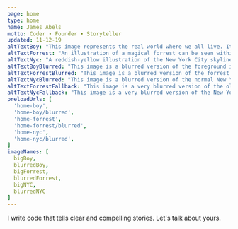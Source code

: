 ```yaml
---
page: home
type: home
name: James Abels
motto: Coder ∙ Founder ∙ Storyteller
updated: 11-12-19
altTextBoy: "This image represents the real world where we all live. It depicts an illustrated young man at center, his hands resting on translucent keyboards, looking up into the largest of of several floating monitors. A fairy floats in the air above his left shoulder, pixie dust trailing behind her. The nine translucent monitors before them are of different sizes. The main monitor is large and occupies most of the screen. The other eight are smaller, and mostly float off to the sides. Four of the nine monitors have some computer code on them. Another world can be seen within these monitors. The young man is creating it through a mixture of imagination, code, and magic. This image is always full height and width, the device it's seen on will automaticaly crop the sides based on the screen's width. The main action is at center, with fun detail revealed as the Browser window/device width widens either by turning making the window larger or by turning the device to a landscape view."
altTextForrest: "An illustration of a magical forrest can be seen within the monitors into which the young man and pixie look. Users always see this forrest, which sits beneath the monitors into which the young man and pixie look, in the background when visiting the site. The forrest is fantastic. Glowing crystals float beside the blue-purple trees that frame the left and right sides of the scene. A large tree trunk sits in the center, it splits in two, growing upwards in a great big U shape, like a tuning fork. A big, old magical stone portal is held within the U. The portal's inner circle is divided into individual stone blocks, each with a rune of code carved into it. Glowing balls of light fill the air, while the space immediately inside the portal glows a hazy yellow-ish green."
altTextNyc: "A reddish-yellow illustration of the New York City skyline can be seen within the boy's foreground monitors after users successfully cast a spell by clicking a sequence of five active Charms. These Charms are accessed by clicking the name on the home page. The sky is cast in crimson-yellow light. The Empire State Building sits just to the left of the image's center, a ball of the sun's bright yellow ball shining behind its famous spire. New York's skyscrapers are sketched into view via a variety of textures. Some have smooth sides, some vertical or horizontal lines, and others diagonal rows of pink and yellow dots. Many of the buildings include glowing windows."
altTextBoyBlurred: "This image is a blurred version of the foreground image that features the boy, fairy, and translucent monitors. This image is only shown on very narrow screens when users are casting a spell by clicking on the Charms that appear after clicking the name on the home page. Like the un-blurred version, it features an illustrated young man, working on two translucent keyboards and a fairy floating above his left shoulder. Both characters look up toward a set of nine translucent monitors. They show a background image beneath them. By default, the background illustration shows an old magical forrest. A second background image, a crimson-yellow NYC skyline, is seen after users cast a spell on the home page by clicking a sequence of five active Charms. This blurred image is used to occupy user attention while the site loads, and to mask the foreground image on very short or narrow screens."
altTextForrestBlurred: "This image is a blurred version of the forrest background. It features a blurred version of the magical old forrest, which is made up of blue-purple trees, a magical stone portal with runes of code adorning its inner circle's edges, and crystals that float in the air beside small glowing orbs. This image is shown while users are casting spells in order to focus thier attention on the Charms, as opposed to the magical forrest beneath them."
altTextNycBlurred: "This image is a blurred version of the normal New York City skyline image. It features a blurred version of the city's skyline, which is made up of artistically illustrated buildings. Each building's walls are smooth, or full of horizontal or vertical lines. Some buildings are given shape by diagonal screens of dots. Many have glowing windows. The sky is a yellow-pink hue, cast from a bright sun that has begun to set behind the Empire State Building, which is found at center left. This image is shown while users are casting a spell to return to the magical forrest. It focuses attention on the Charms that are used to cast the spell."
altTextForrestFallback: "This image is a very blurred version of the old magical forrest. It is stored in Browser memory and is shown on the home page's first load, as well as on mobile devices to hide the fact that the browser may not instantly load home-page images when users navigate their from any other page of the site."
altTextNycFallback: "This image is a very blurred version of the New York City skyline. It is stored in Browser memory and is shown on mobile devices to hide the fact that that the browser may not instantly load home-page images when users navigate their from any other page of the site. This image is only used after the user has cast a first spell, leaving the old magical forrest for home on the home page."
preloadUrls: [
  'home-boy',
  'home-boy/blurred',
  'home-forrest',
  'home-forrest/blurred',
  'home-nyc',
  'home-nyc/blurred',
]
imageNames: [
  bigBoy,
  blurredBoy,
  bigForrest,
  blurredForrest,
  bigNYC,
  blurredNYC
]
---
```


I write code that tells clear and compelling stories. Let's talk about yours.